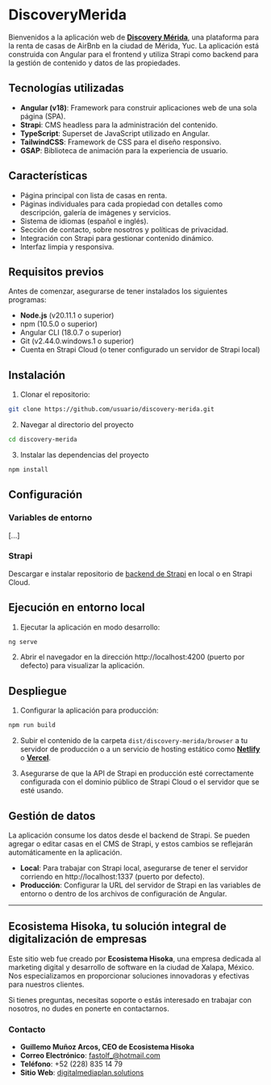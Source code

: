 # DiscoveryMerida

Bienvenidos a la aplicación web de [**Discovery Mérida**](https://www.instagram.com/discovery.merida/), una plataforma para la renta de casas de AirBnb en la ciudad de Mérida, Yuc. La aplicación está construida con Angular para el frontend y utiliza Strapi como backend para la gestión de contenido y datos de las propiedades.

## Tecnologías utilizadas

- **Angular (v18)**: Framework para construir aplicaciones web de una sola página (SPA).
- **Strapi**: CMS headless para la administración del contenido.
- **TypeScript**: Superset de JavaScript utilizado en Angular.
- **TailwindCSS**: Framework de CSS para el diseño responsivo.
- **GSAP**: Biblioteca de animación para la experiencia de usuario.

## Características

- Página principal con lista de casas en renta.
- Páginas individuales para cada propiedad con detalles como descripción, galería de imágenes y servicios.
- Sistema de idiomas (español e inglés).
- Sección de contacto, sobre nosotros y políticas de privacidad.
- Integración con Strapi para gestionar contenido dinámico.
- Interfaz limpia y responsiva.

## Requisitos previos

Antes de comenzar, asegurarse de tener instalados los siguientes programas:

- **Node.js** (v20.11.1 o superior)
- npm (10.5.0 o superior)
- Angular CLI (18.0.7 o superior)
- Git (v2.44.0.windows.1 o superior)
- Cuenta en Strapi Cloud (o tener configurado un servidor de Strapi local)

## Instalación

1. Clonar el repositorio:

``` bash
git clone https://github.com/usuario/discovery-merida.git
```

2. Navegar al directorio del proyecto

``` bash
cd discovery-merida
```

3. Instalar las dependencias del proyecto

``` bash
npm install
```

## Configuración

### Variables de entorno

[...]

### Strapi

Descargar e instalar repositorio de [backend de Strapi](https://github.com/JohnSatur/backend-discovery-merida) en local o en Strapi Cloud.

## Ejecución en entorno local

1. Ejecutar la aplicación en modo desarrollo:

``` bash
ng serve
```

2. Abrir el navegador en la dirección http://localhost:4200 (puerto por defecto) para visualizar la aplicación.

## Despliegue

1. Configurar la aplicación para producción:

``` bash
npm run build
```

2. Subir el contenido de la carpeta `dist/discovery-merida/browser` a tu servidor de producción o a un servicio de hosting estático como [**Netlify**](https://www.netlify.com/) o [**Vercel**](https://vercel.com/).

3. Asegurarse de que la API de Strapi en producción esté correctamente configurada con el dominio público de Strapi Cloud o el servidor que se esté usando.

## Gestión de datos

La aplicación consume los datos desde el backend de Strapi. Se pueden agregar o editar casas en el CMS de Strapi, y estos cambios se reflejarán automáticamente en la aplicación.

- **Local**: Para trabajar con Strapi local, asegurarse de tener el servidor corriendo en http://localhost:1337 (puerto por defecto).
- **Producción**: Configurar la URL del servidor de Strapi en las variables de entorno o dentro de los archivos de configuración de Angular.

---

## Ecosistema Hisoka, tu solución integral de digitalización de empresas

Este sitio web fue creado por **Ecosistema Hisoka**, una empresa dedicada al marketing digital y desarrollo de software en la ciudad de Xalapa, México. Nos especializamos en proporcionar soluciones innovadoras y efectivas para nuestros clientes.

Si tienes preguntas, necesitas soporte o estás interesado en trabajar con nosotros, no dudes en ponerte en contactarnos.

### Contacto

- **Guillemo Muñoz Arcos, CEO de Ecosistema Hisoka**
- **Correo Electrónico**: fastolf_@hotmail.com
- **Teléfono**: +52 (228) 835 14 79
- **Sitio Web**: [digitalmediaplan.solutions](https://digitalmediaplan.solutions)
